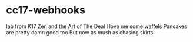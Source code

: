 # cc17-webhooks
lab from K17
Zen and the Art of The Deal
I love me some waffels
Pancakes are pretty damn good too
But now as mush as chasing skirts
